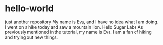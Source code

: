 # hello-world
just another repository 
My name is Eva, and I have no idea what I am doing. 
I went on a hike today and saw a mountain lion. 
Hello Sugar Labs 
As previously mentioned in the tutorial, my name is Eva. I am a fan of hiking and trying out new things. 
